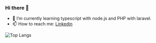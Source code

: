 ### Hi there 👋

- 🌱 I’m currently learning typescript with node.js and PHP with laravel.
- 📫 How to reach me: [Linkedin](https://www.linkedin.com/in/rasmus-kibshede-28a712142/)

![Top Langs](https://github-readme-stats.vercel.app/api/top-langs/?username=Rasmus-Kibshede)

<!--
**Rasmus-Kibshede/Rasmus-Kibshede** is a ✨ _special_ ✨ repository because its `README.md` (this file) appears on your GitHub profile.

Here are some ideas to get you started:

- 🔭 I’m currently working on ...
- 👯 I’m looking to collaborate on ...
- 🤔 I’m looking for help with ...
- 💬 Ask me about ...
- 📫 How to reach me: ...
- 😄 Pronouns: ...
- ⚡ Fun fact: ...
-->
